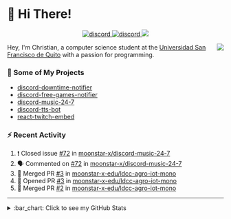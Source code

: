 # :wave: Hi There!

<p align="center">
  <a href="https://discord.gg/mhj3Zsv">
    <img alt="discord" src="https://img.shields.io/discord/730998659008823296.svg?label=&logo=discord&logoColor=ffffff&color=7389D8&labelColor=6A7EC2"/>
  </a>
  <a href="https://twitter.com/moonstar_x99">
    <img alt="discord" src="https://img.shields.io/twitter/follow/moonstar_x99?label=Follow%20Me%21&style=social"/>
  </a>
  <a href="https://badges.pufler.dev">
    <img src="https://badges.pufler.dev/visits/moonstar-x/moonstar-x?style=flat&logo=github">
  </a>
</p>

<img align="right" src="https://media.tenor.com/images/cb8fb20986aac7eef75c8ce6bc3997c0/tenor.gif" />

Hey, I'm Christian, a computer science student at the [Universidad San Francisco de Quito](http://www.usfq.edu.ec/Paginas/Inicio.aspx) with a passion for programming.

### :rocket: Some of My Projects

* [discord-downtime-notifier](https://github.com/moonstar-x/discord-downtime-notifier)
* [discord-free-games-notifier](https://github.com/moonstar-x/discord-free-games-notifier)
* [discord-music-24-7](https://github.com/moonstar-x/discord-music-24-7)
* [discord-tts-bot](https://github.com/moonstar-x/discord-tts-bot)
* [react-twitch-embed](https://github.com/moonstar-x/react-twitch-embed)

### :zap: Recent Activity

<!--START_SECTION:activity-->
1. ❗️ Closed issue [#72](https://github.com/moonstar-x/discord-music-24-7/issues/72) in [moonstar-x/discord-music-24-7](https://github.com/moonstar-x/discord-music-24-7)
2. 🗣 Commented on [#72](https://github.com/moonstar-x/discord-music-24-7/issues/72) in [moonstar-x/discord-music-24-7](https://github.com/moonstar-x/discord-music-24-7)
3. 🎉 Merged PR [#3](https://github.com/moonstar-x-edu/ldcc-agro-iot-mono/pull/3) in [moonstar-x-edu/ldcc-agro-iot-mono](https://github.com/moonstar-x-edu/ldcc-agro-iot-mono)
4. 💪 Opened PR [#3](https://github.com/moonstar-x-edu/ldcc-agro-iot-mono/pull/3) in [moonstar-x-edu/ldcc-agro-iot-mono](https://github.com/moonstar-x-edu/ldcc-agro-iot-mono)
5. 🎉 Merged PR [#2](https://github.com/moonstar-x-edu/ldcc-agro-iot-mono/pull/2) in [moonstar-x-edu/ldcc-agro-iot-mono](https://github.com/moonstar-x-edu/ldcc-agro-iot-mono)
<!--END_SECTION:activity-->

---

<details>
  <summary>
    :bar_chart: Click to see my GitHub Stats
  </summary>
  <p align="center">
    <br>
    <img alt="GitHub Stats" src="https://github-readme-stats.vercel.app/api?username=moonstar-x&count_private=true&show_icons=true&theme=dracula" />
    <br>
    <img alt="GitHub Top Languages" src="https://github-readme-stats.vercel.app/api/top-langs/?username=moonstar-x&layout=compact&theme=dracula" />
  </p>
</details>

